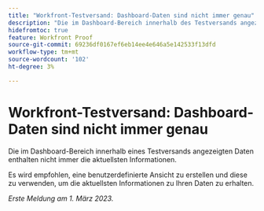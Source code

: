 ```yaml
---
title: "Workfront-Testversand: Dashboard-Daten sind nicht immer genau"
description: "Die im Dashboard-Bereich innerhalb des Testversands angezeigten Daten zeigen nicht immer die aktuellsten Informationen an. Es wird empfohlen, eine benutzerdefinierte Ansicht zu erstellen und diese zu verwenden, um die aktuellsten Informationen zu Ihren Daten zu erhalten."
hidefromtoc: true
feature: Workfront Proof
source-git-commit: 69236df0167ef6eb14ee4e646a5e142533f13dfd
workflow-type: tm+mt
source-wordcount: '102'
ht-degree: 3%

---
```



# Workfront-Testversand: Dashboard-Daten sind nicht immer genau

Die im Dashboard-Bereich innerhalb eines Testversands angezeigten Daten enthalten nicht immer die aktuellsten Informationen.

Es wird empfohlen, eine benutzerdefinierte Ansicht zu erstellen und diese zu verwenden, um die aktuellsten Informationen zu Ihren Daten zu erhalten.

_Erste Meldung am 1. März 2023._

